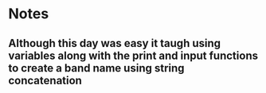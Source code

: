 # Notes
## Although this day was easy it taugh using variables along with the print and input functions to create a band name using string concatenation 